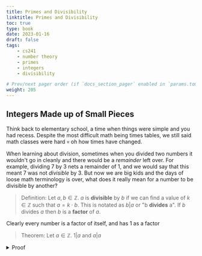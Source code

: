 ```yaml
---
title: Primes and Divisibility
linktitle: Primes and Divisibility
toc: true
type: book
date: 2023-01-16
draft: false
tags:
    - cs241
    - number theory
    - primes
    - integers
    - divisibility

# Prev/next pager order (if `docs_section_pager` enabled in `params.toml`)
weight: 205
---
```


## Integers Made up of Small Pieces

Think back to elementary school, a time when things were simple and you had recess. Despite the most difficult math being times tables, we still said math classes were hard 💀 oh how times have changed.

When learning about division, sometimes when you divided two numbers it wouldn't go in cleanly and there would be a *remainder* left over. For example, dividing $7$ by $3$ nets a remainder of $1$, and we would say that this meant $7$ was not *divisible* by $3$. But now we are big kids and the days of loose math terminology is over, what does it really mean for a number to be divisible by another?

> Definition: Let $a,b\in\mathbb{Z}$. $a$ is __divisible__ by $b$ if we can find a value of $k\in\mathbb{Z}$ such that $a=k\cdot b$. This is notated as $b|a$ or "b __divides__ a". If $b$ divides $a$ then $b$ is a __factor__ of $a$.

Clearly every number is a factor of itself, and has $1$ as a factor

> Theorem: Let $a\in\mathbb{Z}$. $1|a$ and $a|a$
<details>
<summary>Proof</summary>
Since every number multiplied by $1$ is itself, we can know that $a=1a$ which by definition means that both $1,a$ are factors of $a$.
</br>
<b>Q.E.D.</b>
</details>
